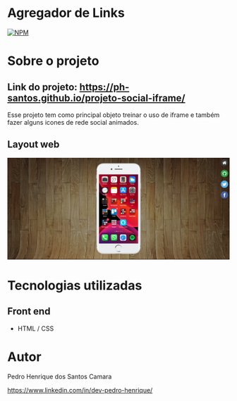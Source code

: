 # Agregador de Links  
[![NPM](https://img.shields.io/npm/l/react)](https://github.com/ph-santos/exemplo-readme/blob/main/LICENCE) 

# Sobre o projeto

## Link do projeto: https://ph-santos.github.io/projeto-social-iframe/
Esse projeto tem como principal objeto treinar o uso de iframe e também fazer alguns icones de rede social animados. 


## Layout web
![Web 1](https://github.com/ph-santos/projeto-social-iframe/blob/main/images/Captura%20de%20tela%202022-11-02%20075332oi.png)


# Tecnologias utilizadas
## Front end
- HTML / CSS 

# Autor

Pedro Henrique dos Santos Camara

https://www.linkedin.com/in/dev-pedro-henrique/



